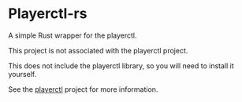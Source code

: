 # Playerctl-rs

A simple Rust wrapper for the playerctl.

This project is not associated with the playerctl project.

This does not include the playerctl library, so you will need to install it yourself.

See the [playerctl](https://github.com/altdesktop/playerctl) project for more information.
